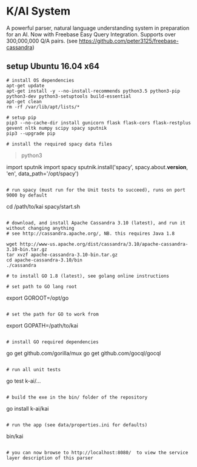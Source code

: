 # K/AI System

A powerful parser, natural language understanding system in preparation for an AI.
Now with Freebase Easy Query Integration.  Supports over 300,000,000 Q/A pairs.
(see https://github.com/peter3125/freebase-cassandra)

## setup Ubuntu 16.04 x64


```
# install OS dependencies
apt-get update
apt-get install -y --no-install-recommends python3.5 python3-pip python3-dev python3-setuptools build-essential
apt-get clean
rm -rf /var/lib/apt/lists/*

# setup pip
pip3 --no-cache-dir install gunicorn flask flask-cors flask-restplus gevent nltk numpy scipy spacy sputnik
pip3 --upgrade pip

# install the required spacy data files

```
> python3

   import sputnik
   import spacy
   sputnik.install('spacy', spacy.about.__version__, 'en', data_path='/opt/spacy')
```

# run spacy (must run for the Unit tests to succeed), runs on port 9000 by default
```
cd /path/to/kai
spacy/start.sh
```

# download, and install Apache Cassandra 3.10 (latest), and run it without changing anything
# see http://cassandra.apache.org/, NB. this requires Java 1.8

wget http://www-us.apache.org/dist/cassandra/3.10/apache-cassandra-3.10-bin.tar.gz
tar xvzf apache-cassandra-3.10-bin.tar.gz
cd apache-cassandra-3.10/bin
./cassandra

# to install GO 1.8 (latest), see golang online instructions

# set path to GO lang root
```
export GOROOT=/opt/go
```

# set the path for GO to work from
```
export GOPATH=/path/to/kai
```

# install GO required dependencies
```
go get github.com/gorilla/mux
go get github.com/gocql/gocql
```

# run all unit tests
```
go test k-ai/...
```

# build the exe in the bin/ folder of the repository
```
go install k-ai/kai
```

# run the app (see data/properties.ini for defaults)
```
bin/kai
```

# you can now browse to http://localhost:8080/  to view the service layer description of this parser
```
